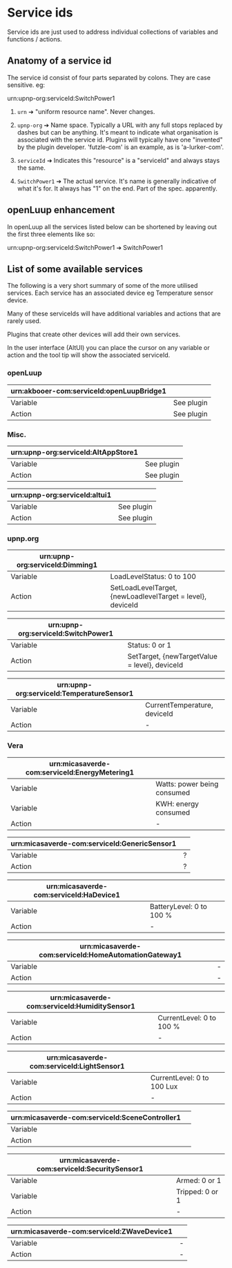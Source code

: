 # Service ids
Service ids are just used to address individual collections of variables and functions / actions.

## Anatomy of a service id
The service id consist of four parts separated by colons. They are case sensitive. eg:

urn:upnp-org:serviceId:SwitchPower1

1. `urn` ➔ "uniform resource name". Never changes.

2. `upnp-org` ➔ Name space. Typically a URL with any full stops replaced by dashes but can be anything. It's meant to indicate what organisation is associated with the service id. Plugins will typically have one "invented" by the plugin developer. 'futzle-com' is an example, as is 'a-lurker-com'.

3. `serviceId` ➔ Indicates this "resource" is a "serviceId" and always stays the same.

4. `SwitchPower1` ➔ The actual service. It's name is generally indicative of what it's for. It always has "1" on the end. Part of the spec. apparently.

## openLuup enhancement
In openLuup all the services listed below can be shortened by leaving out the first three elements like so:

urn:upnp-org:serviceId:SwitchPower1 ➔ SwitchPower1

## List of some available services
The following is a very short summary of some of the more utilised services. Each service has an associated device eg Temperature sensor device.

Many of these serviceIds will have additional variables and actions that are rarely used.

Plugins that create other devices will add their own services.

In the user interface (AltUI) you can place the cursor on any variable or action and the tool tip will show the associated serviceId.

### openLuup
|urn:akbooer-com:serviceId:openLuupBridge1||
|---|---|
|Variable|See plugin|
|Action|See plugin|

### Misc.
|urn:upnp-org:serviceId:AltAppStore1||
|---|---|
|Variable|See plugin|
|Action|See plugin|

|urn:upnp-org:serviceId:altui1||
|---|---|
|Variable|See plugin|
|Action|See plugin|

### upnp.org
|urn:upnp-org:serviceId:Dimming1||
|---|---|
|Variable|LoadLevelStatus: 0 to 100|
|Action|SetLoadLevelTarget, \{newLoadlevelTarget = level}, deviceId|

|urn:upnp-org:serviceId:SwitchPower1||
|---|---|
|Variable|Status: 0 or 1|
|Action|SetTarget, \{newTargetValue = level}, deviceId|

|urn:upnp-org:serviceId:TemperatureSensor1||
|---|---|
|Variable|CurrentTemperature, deviceId|
|Action|-|

### Vera
|urn:micasaverde-com:serviceId:EnergyMetering1||
|---|---|
|Variable|Watts: power being consumed|
|Variable|KWH: energy consumed|
|Action|-|

|urn:micasaverde-com:serviceId:GenericSensor1||
|---|---|
|Variable|?|
|Action|?|

|urn:micasaverde-com:serviceId:HaDevice1||
|---|---|
|Variable|BatteryLevel: 0 to 100 %|
|Action|-|

|urn:micasaverde-com:serviceId:HomeAutomationGateway1||
|---|---|
|Variable|-|
|Action|-|

|urn:micasaverde-com:serviceId:HumiditySensor1||
|---|---|
|Variable|CurrentLevel: 0 to 100 %|
|Action|-|

|urn:micasaverde-com:serviceId:LightSensor1||
|---|---|
|Variable|CurrentLevel: 0 to 100 Lux|
|Action|-|

|urn:micasaverde-com:serviceId:SceneController1||
|---|---|
|Variable||
|Action||

|urn:micasaverde-com:serviceId:SecuritySensor1||
|---|---|
|Variable|Armed: 0 or 1|
|Variable|Tripped: 0 or 1|
|Action|-|

|urn:micasaverde-com:serviceId:ZWaveDevice1||
|---|---|
|Variable|-|
|Action|-|
